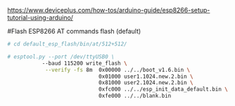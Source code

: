 

https://www.deviceplus.com/how-tos/arduino-guide/esp8266-setup-tutorial-using-arduino/

#Flash ESP8266 AT commands flash (default)

```bash
# cd default_esp_flash/bin/at/512+512/

# esptool.py --port /dev/ttyUSB0 \
           --baud 115200 write_flash \
            --verify -fs 8m  0x00000 ../../boot_v1.6.bin \ 
                             0x01000 user1.1024.new.2.bin \ 
                             0x81000 user2.1024.new.2.bin \ 
                             0xfc000 ../../esp_init_data_default.bin \ 
                             0xfe000 ../../blank.bin

```

